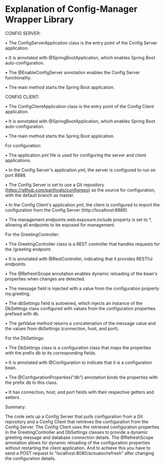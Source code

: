 # Explanation of Config-Manager Wrapper Library

CONFIG SERVER:

• The ConfigServerApplication class is the entry point of the Config Server application.

• It is annotated with @SpringBootApplication, which enables Spring Boot auto-configuration.

• The @EnableConfigServer annotation enables the Config Server functionality.

• The main method starts the Spring Boot application.



CONFIG CLIENT:

• The ConfigClientApplication class is the entry point of the Config Client application.

• It is annotated with @SpringBootApplication, which enables Spring Boot auto-configuration.

• The main method starts the Spring Boot application.


  For configuration:
  
  • The application.yml file is used for configuring the server and client applications.
  
  • In the Config Server's application.yml, the server is configured to run on port 8888.
  
  • The Config Server is set to use a Git repository (https://github.com/parthvats/configrepo) as the source for configuration, with the default branch as master.
  
  • In the Config Client's application.yml, the client is configured to import the configuration from the Config Server (http://localhost:8888).
  
  • The management.endpoints.web.exposure.include property is set to *, allowing all endpoints to be exposed for management.
  
  
  For the GreetingController:
  
  • The GreetingController class is a REST controller that handles requests for the /greeting endpoint.
  
  • It is annotated with @RestController, indicating that it provides RESTful endpoints.
  
  • The @RefreshScope annotation enables dynamic reloading of the bean's properties when changes are detected.
  
  • The message field is injected with a value from the configuration property my.greeting.
  
  • The dbSettings field is autowired, which injects an instance of the DbSettings class configured with values from the configuration properties prefixed with db.
  
  • The getValue method returns a concatenation of the message value and the values from dbSettings (connection, host, and port).
  
  
  For the DbSettings:
  
  • The DbSettings class is a configuration class that maps the properties with the prefix db to its corresponding fields.
  
  • It is annotated with @Configuration to indicate that it is a configuration bean.
  
  • The @ConfigurationProperties("db") annotation binds the properties with the prefix db to this class.
  
  • It has connection, host, and port fields with their respective getters and setters.


Summary:

The code sets up a Config Server that pulls configuration from a Git repository and a Config Client that retrieves the configuration from the Config Server. The Config Client uses the retrieved configuration properties in the GreetingController and DbSettings classes to provide a dynamic greeting message and database connection details. The @RefreshScope annotation allows for dynamic reloading of the configuration properties without restarting the client application. And to achieve this you have to send a POST request to "localhost:8080/actuator/refresh" after changing the configuration details.
